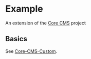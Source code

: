 # Example

An extension of the [Core CMS](https://github.com/TACC/Core-CMS) project

## Basics

See [Core-CMS-Custom](https://github.com/TACC/Core-CMS-Custom#readme).
